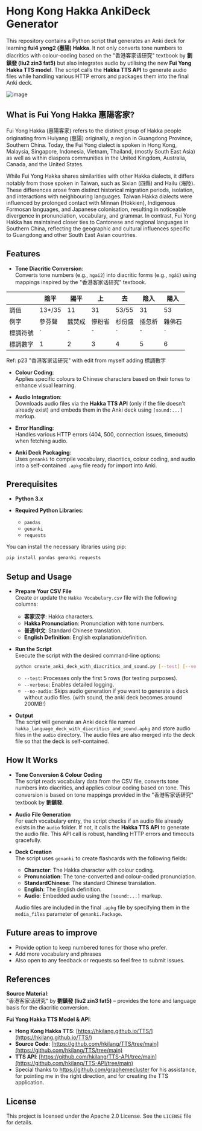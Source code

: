 # Hong Kong Hakka AnkiDeck Generator

This repository contains a Python script that generates an Anki deck for learning **fui4 yong2 (惠陽) Hakka**. It not only converts tone numbers to diacritics with colour-coding based on the "香港客家话研究" textbook by **劉鎮發 (liu2 zin3 fat5)** but also integrates audio by utilising the new **Fui Yong Hakka TTS model**. The script calls the **Hakka TTS API** to generate audio files while handling various HTTP errors and packages them into the final Anki deck.

![image](https://github.com/user-attachments/assets/72308faf-d61e-4701-9041-6bcc7a1afa10)

## What is Fui Yong Hakka 惠陽客家?

Fui Yong Hakka (惠陽客家) refers to the distinct group of Hakka people originating from Huiyang (惠陽) originally, a region in Guangdong Province, Southern China. Today, the Fui Yong dialect is spoken in Hong Kong, Malaysia, Singapore, Indonesia, Vietnam, Thailand, (mostly South East Asia) as well as within diaspora communities in the United Kingdom, Australia, Canada, and the United States.

While Fui Yong Hakka shares similarities with other Hakka dialects, it differs notably from those spoken in Taiwan, such as Sixian (四縣) and Hailu (海陸). These differences arose from distinct historical migration periods, isolation, and interactions with neighbouring languages. Taiwan Hakka dialects were influenced by prolonged contact with Minnan (Hokkien), Indigenous Formosan languages, and Japanese colonisation, resulting in noticeable divergence in pronunciation, vocabulary, and grammar. In contrast, Fui Yong Hakka has maintained closer ties to Cantonese and regional languages in Southern China, reflecting the geographic and cultural influences specific to Guangdong and other South East Asian countries.

## Features

- **Tone Diacritic Conversion**:  
  Converts tone numbers (e.g., `ngai2`) into diacritic forms (e.g., `ngái`) using mappings inspired by the "香港客家话研究" textbook.

|           | 陰平    | 陽平   | 上     | 去     | 陰入   | 陽入   |
|-----------|---------|--------|--------|--------|--------|--------|
| 調值      | 13*/35  | 11     | 31     | 53/55  | 31     | 53     |
| 例字      | 參芬聲  | 蠶焚成 | 慘粉省 | 杉份盛 | 插忽析 | 雜佛石 |
| 標調符號  | ˊ       | ̄      | ̌       | ˋ      | ̌      | ˋ      |
| 標調數字  | 1       | 2      | 3      | 4      | 5      | 6      |

Ref: p23 "香港客家话研究" with edit from myself adding 標調數字

- **Colour Coding**:  
  Applies specific colours to Chinese characters based on their tones to enhance visual learning.

- **Audio Integration**:  
  Downloads audio files via the **Hakka TTS API** (only if the file doesn't already exist) and embeds them in the Anki deck using `[sound:...]` markup.

- **Error Handling**:  
  Handles various HTTP errors (404, 500, connection issues, timeouts) when fetching audio.

- **Anki Deck Packaging**:  
  Uses `genanki` to compile vocabulary, diacritics, colour coding, and audio into a self-contained `.apkg` file ready for import into Anki.

## Prerequisites

- **Python 3.x**

- **Required Python Libraries**:
  - `pandas`
  - `genanki`
  - `requests`

You can install the necessary libraries using pip:

```bash
pip install pandas genanki requests
```

## Setup and Usage

- **Prepare Your CSV File**  
  Create or update the `Hakka Vocabulary.csv` file with the following columns:

  * **客家汉字**: Hakka characters.
  * **Hakka Pronunciation**: Pronunciation with tone numbers.
  * **普通中文**: Standard Chinese translation.
  * **English Definition**: English explanation/definition.

- **Run the Script**  
  Execute the script with the desired command-line options:

  ```bash
  python create_anki_deck_with_diacritics_and_sound.py [--test] [--verbose] [--no-audio]
  ```

  * `--test`: Processes only the first 5 rows (for testing purposes).
  * `--verbose`: Enables detailed logging.
  * `--no-audio`: Skips audio generation if you want to generate a deck without audio files. (with sound, the anki deck becomes around 200MB!)
  
- **Output**  
  The script will generate an Anki deck file named `hakka_language_deck_with_diacritics_and_sound.apkg` and store audio files in the `audio` directory. The audio files are also merged into the deck file so that the deck is self-contained.

## How It Works

- **Tone Conversion & Colour Coding**  
  The script reads vocabulary data from the CSV file, converts tone numbers into diacritics, and applies colour coding based on tone. This conversion is based on tone mappings provided in the "香港客家话研究" textbook by **劉鎮發**.

- **Audio File Generation**  
  For each vocabulary entry, the script checks if an audio file already exists in the `audio` folder. If not, it calls the **Hakka TTS API** to generate the audio file. This API call is robust, handling HTTP errors and timeouts gracefully.

- **Deck Creation**  
  The script uses `genanki` to create flashcards with the following fields:

  * **Character**: The Hakka character with colour coding.
  * **Pronunciation**: The tone-converted and colour-coded pronunciation.
  * **StandardChinese**: The standard Chinese translation.
  * **English**: The English definition.
  * **Audio**: Embedded audio using the `[sound:...]` markup.

  Audio files are included in the final `.apkg` file by specifying them in the `media_files` parameter of `genanki.Package`.

## Future areas to improve

* Provide option to keep numbered tones for those who prefer.
* Add more vocabulary and phrases
* Also open to any feedback or requests so feel free to submit issues.

## References

**Source Material**:  
"香港客家话研究" by **劉鎮發 (liu2 zin3 fat5)** – provides the tone and language basis for the diacritic conversion.

**Fui Yong Hakka TTS Model & API**:

- **Hong Kong Hakka TTS**: [https://hkilang.github.io/TTS/](https://hkilang.github.io/TTS/)
- **Source Code**: [https://github.com/hkilang/TTS/tree/main](https://github.com/hkilang/TTS/tree/main)
- **TTS API**: [https://github.com/hkilang/TTS-API/tree/main](https://github.com/hkilang/TTS-API/tree/main)
- Special thanks to https://github.com/graphemecluster for his assistance, for pointing me in the right direction, and for creating the TTS application.

## License

This project is licensed under the Apache 2.0 License. See the `LICENSE` file for details.
